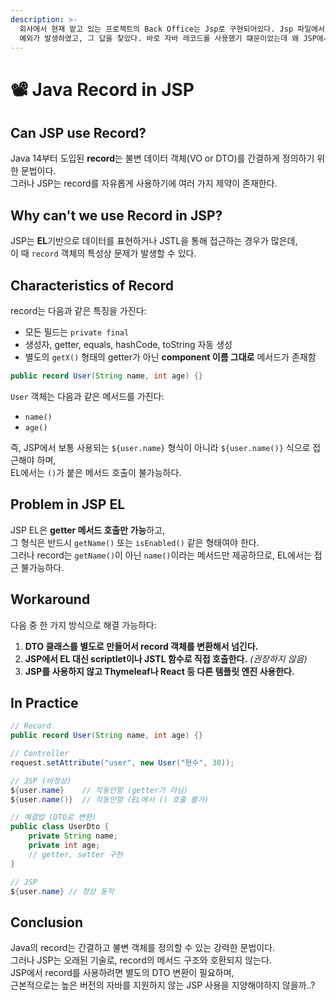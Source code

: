 ```yaml
---
description: >-
  회사에서 현재 맡고 있는 프로젝트의 Back Office는 Jsp로 구현되어있다. Jsp 파일에서 특정 객체접근을 시도할 때 마다 알수 없는
  예외가 발생하였고, 그 답을 찾았다. 바로 자바 레코드를 사용했기 떄문이었는데 왜 JSP에서는 레코드 사용이 불가한지 알아보았다.
---
```


# 📽️ Java Record in JSP

## Can JSP use Record?

Java 14부터 도입된 **record**는 불변 데이터 객체(VO or DTO)를 간결하게 정의하기 위한 문법이다. \
그러나 JSP는 record를 자유롭게 사용하기에 여러 가지 제약이 존재한다.

## Why can't we use Record in JSP?

JSP는 **EL**기반으로 데이터를 표현하거나 JSTL을 통해 접근하는 경우가 많은데, \
이 때 `record` 객체의 특성상 문제가 발생할 수 있다.

## Characteristics of Record

record는 다음과 같은 특징을 가진다:

* 모든 필드는 `private final`
* 생성자, getter, equals, hashCode, toString 자동 생성
* 별도의 `getX()` 형태의 getter가 아닌 **component 이름 그대로** 메서드가 존재함

```java
public record User(String name, int age) {}
```

`User` 객체는 다음과 같은 메서드를 가진다:

* `name()`
* `age()`

즉, JSP에서 보통 사용되는 `${user.name}` 형식이 아니라 `${user.name()}` 식으로 접근해야 하며, \
EL에서는 `()`가 붙은 메서드 호출이 불가능하다.

## Problem in JSP EL

JSP EL은 **getter 메서드 호출만 가능**하고, \
그 형식은 반드시 `getName()` 또는 `isEnabled()` 같은 형태여야 한다. \
그러나 record는 `getName()`이 아닌 `name()`이라는 메서드만 제공하므로, EL에서는 접근 불가능하다.

## Workaround

다음 중 한 가지 방식으로 해결 가능하다:

1. **DTO 클래스를 별도로 만들어서 record 객체를 변환해서 넘긴다.**
2. **JSP에서 EL 대신 scriptlet이나 JSTL 함수로 직접 호출한다.** _(권장하지 않음)_
3. **JSP를 사용하지 않고 Thymeleaf나 React 등 다른 템플릿 엔진 사용한다.**

## In Practice

```java
// Record
public record User(String name, int age) {}

// Controller
request.setAttribute("user", new User("현수", 30));

// JSP (비정상)
${user.name}    // 작동안함 (getter가 아님)
${user.name()}  // 작동안함 (EL에서 () 호출 불가)

// 해결법 (DTO로 변환)
public class UserDto {
    private String name;
    private int age;
    // getter, setter 구현
}

// JSP
${user.name} // 정상 동작
```

## Conclusion

Java의 record는 간결하고 불변 객체를 정의할 수 있는 강력한 문법이다. \
그러나 JSP는 오래된 기술로, record의 메서드 구조와 호환되지 않는다. \
JSP에서 record를 사용하려면 별도의 DTO 변환이 필요하며, \
근본적으로는 높은 버전의 자바를 지원하지 않는 JSP 사용을 지양해야하지 않을까..?
